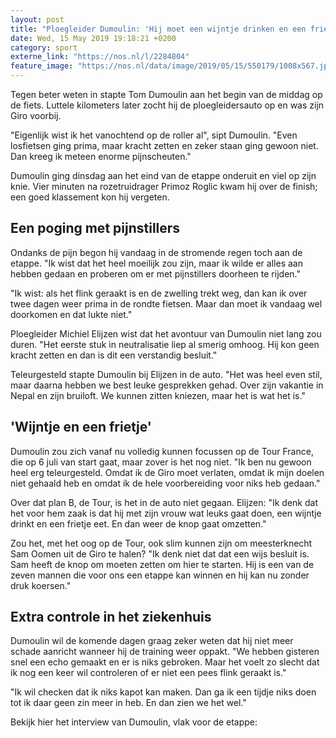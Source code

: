 ```yaml
---
layout: post
title: "Ploegleider Dumoulin: 'Hij moet een wijntje drinken en een frietje eten'"
date: Wed, 15 May 2019 19:18:21 +0200
category: sport
externe_link: "https://nos.nl/l/2284804"
feature_image: "https://nos.nl/data/image/2019/05/15/550179/1008x567.jpg"
---
```


<p>Tegen beter weten in stapte Tom Dumoulin aan het begin van de middag op de fiets. Luttele kilometers later zocht hij de ploegleidersauto op en was zijn Giro voorbij.</p>
<p>"Eigenlijk wist ik het vanochtend op de roller al", sipt Dumoulin. "Even losfietsen ging prima, maar kracht zetten en zeker staan ging gewoon niet. Dan kreeg ik meteen enorme pijnscheuten."</p>
<p>Dumoulin ging dinsdag aan het eind van de etappe onderuit en viel op zijn knie. Vier minuten na rozetruidrager Primoz Roglic kwam hij over de finish; een goed klassement kon hij vergeten.</p>
<h2>Een poging met pijnstillers</h2>
<p>Ondanks de pijn begon hij vandaag in de stromende regen toch aan de etappe. "Ik wist dat het heel moeilijk zou zijn, maar ik wilde er alles aan hebben gedaan en proberen om er met pijnstillers doorheen te rijden."</p>
<p>"Ik wist: als het flink geraakt is en de zwelling trekt weg, dan kan ik over twee dagen weer prima in de rondte fietsen. Maar dan moet ik vandaag wel doorkomen en dat lukte niet."</p>
<p>Ploegleider Michiel Elijzen wist dat het avontuur van Dumoulin niet lang zou duren. "Het eerste stuk in neutralisatie liep al smerig omhoog. Hij kon geen kracht zetten en dan is dit een verstandig besluit."</p>
<p>Teleurgesteld stapte Dumoulin bij Elijzen in de auto. "Het was heel even stil, maar daarna hebben we best leuke gesprekken gehad. Over zijn vakantie in Nepal en zijn bruiloft. We kunnen zitten kniezen, maar het is wat het is."</p>
<h2>'Wijntje en een frietje'</h2>
<p>Dumoulin zou zich vanaf nu volledig kunnen focussen op de Tour France, die op 6 juli van start gaat, maar zover is het nog niet. "Ik ben nu gewoon heel erg teleurgesteld. Omdat ik de Giro moet verlaten, omdat ik mijn doelen niet gehaald heb en omdat ik de hele voorbereiding voor niks heb gedaan."</p>
<p>Over dat plan B, de Tour, is het in de auto niet gegaan. Elijzen: "Ik denk dat het voor hem zaak is dat hij met zijn vrouw wat leuks gaat doen, een wijntje drinkt en een frietje eet. En dan weer de knop gaat omzetten."</p>
<p>Zou het, met het oog op de Tour, ook slim kunnen zijn om meesterknecht Sam Oomen uit de Giro te halen? "Ik denk niet dat dat een wijs besluit is. Sam heeft de knop om moeten zetten om hier te starten. Hij is een van de zeven mannen die voor ons een etappe kan winnen en hij kan nu zonder druk koersen."</p>
<h2>Extra controle in het ziekenhuis</h2>
<p>Dumoulin wil de komende dagen graag zeker weten dat hij niet meer schade aanricht wanneer hij de training weer oppakt. "We hebben gisteren snel een echo gemaakt en er is niks gebroken. Maar het voelt zo slecht dat ik nog een keer wil controleren of er niet een pees flink geraakt is."</p>
<p>"Ik wil checken dat ik niks kapot kan maken. Dan ga ik een tijdje niks doen tot ik daar geen zin meer in heb. En dan zien we het wel."</p>
<p>Bekijk hier het interview van Dumoulin, vlak voor de etappe:</p>
